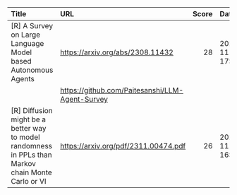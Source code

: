 | Title                                                                                               | URL                                             |   Score | Date                |
|:----------------------------------------------------------------------------------------------------|:------------------------------------------------|--------:|:--------------------|
| [R] A Survey on Large Language Model based Autonomous Agents                                        | https://arxiv.org/abs/2308.11432                |      28 | 2023-11-04 17:41:15 |
|                                                                                                     | https://github.com/Paitesanshi/LLM-Agent-Survey |         |                     |
| [R] Diffusion might be a better way to model randomness in PPLs than Markov chain Monte Carlo or VI | https://arxiv.org/pdf/2311.00474.pdf            |      26 | 2023-11-05 16:20:26 |